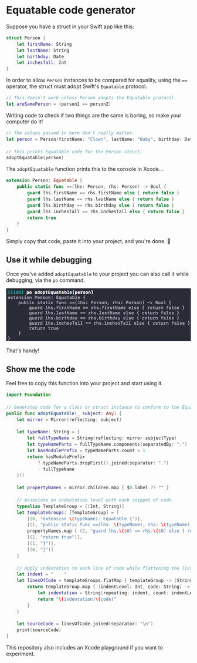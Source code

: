 # Equatable code generator
Suppose you have a struct in your Swift app like this:
```swift
struct Person {
    let firstName: String
    let lastName: String
    let birthday: Date
    let inchesTall: Int
}
```
In order to allow `Person` instances to be compared for equality, using the `==` operator, the struct must adopt Swift's `Equatable` protocol. 
```swift
// This doesn't work unless Person adopts the Equatable protocol.
let areSamePerson = (person1 == person2)
```
Writing code to check if two things are the same is boring, so make your computer do it!
```swift
// The values passed in here don't really matter.
let person = Person(firstName: "Clown", lastName: "Baby", birthday: Date(), inchesTall: 18)

// This prints Equatable code for the Person struct.
adoptEquatable(person)
```
The `adoptEquatable` function prints this to the console in Xcode…
```swift
extension Person: Equatable {
    public static func ==(lhs: Person, rhs: Person) -> Bool {
        guard lhs.firstName == rhs.firstName else { return false }
        guard lhs.lastName == rhs.lastName else { return false }
        guard lhs.birthday == rhs.birthday else { return false }
        guard lhs.inchesTall == rhs.inchesTall else { return false }
        return true
    }
}
```
Simply copy that code, paste it into your project, and you're done. 🙌

## Use it while debugging
Once you've added `adoptEquatable` to your project you can also call it while debugging, via the `po` command.

![alt tag](call-while-debugging.png)

That's handy!

## Show me the code
Feel free to copy this function into your project and start using it.
```swift
import Foundation

// Generates code for a class or struct instance to conform to the Equatable protocol.
public func adoptEquatable(_ subject: Any) {
    let mirror = Mirror(reflecting: subject)
    
    let typeName: String = {
        let fullTypeName = String(reflecting: mirror.subjectType)
        let typeNameParts = fullTypeName.components(separatedBy: ".")
        let hasModulePrefix = typeNameParts.count > 1
        return hasModulePrefix
            ? typeNameParts.dropFirst().joined(separator: ".")
            : fullTypeName
    }()
    
    let propertyNames = mirror.children.map { $0.label ?? "" }
    
    // Associate an indentation level with each snippet of code.
    typealias TemplateGroup = [(Int, String)]
    let templateGroups: [TemplateGroup] = [
        [(0, "extension \(typeName): Equatable {")],
        [(1, "public static func ==(lhs: \(typeName), rhs: \(typeName)) -> Bool {")],
        propertyNames.map { (2, "guard lhs.\($0) == rhs.\($0) else { return false }") },
        [(2, "return true")],
        [(1, "}")],
        [(0, "}")]
    ]
    
    // Apply indentation to each line of code while flattening the list.
    let indent = "    "
    let linesOfCode = templateGroups.flatMap { templateGroup -> [String] in
        return templateGroup.map { (indentLevel: Int, code: String) -> String in
            let indentation = String(repeating: indent, count: indentLevel)
            return "\(indentation)\(code)"
        }
    }
    
    let sourceCode = linesOfCode.joined(separator: "\n")
    print(sourceCode)
}
```
This repository also includes an Xcode playground if you want to experiment.
